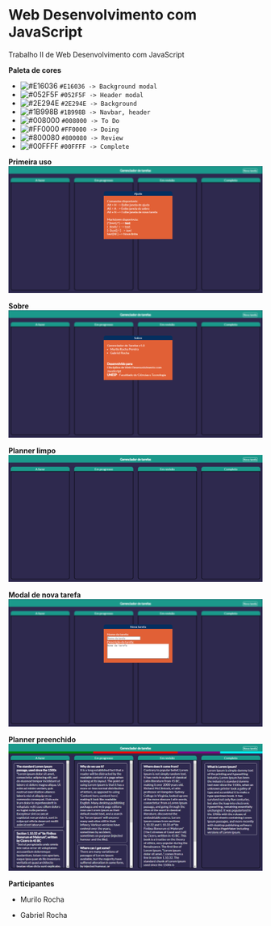 # Web Desenvolvimento com JavaScript
Trabalho II de Web Desenvolvimento com JavaScript

__Paleta de cores__
- ![#E16036](https://placehold.it/15/E16036/000000?text=+) `#E16036 -> Background modal`
- ![#052F5F](https://placehold.it/15/052F5F/000000?text=+) `#052F5F -> Header modal`
- ![#2E294E](https://placehold.it/15/2E294E/000000?text=+) `#2E294E -> Background`
- ![#1B998B](https://placehold.it/15/1B998B/000000?text=+) `#1B998B -> Navbar, header`
- ![#008000](https://placehold.it/15/008000/000000?text=+) `#008000 -> To Do`
- ![#FF0000](https://placehold.it/15/FF0000/000000?text=+) `#FF0000 -> Doing`
- ![#800080](https://placehold.it/15/800080/000000?text=+) `#800080 -> Review`
- ![#00FFFF](https://placehold.it/15/00FFFF/000000?text=+) `#00FFFF -> Complete`

__Primeira uso__
![Primeiro uso](/fu.png)

__Sobre__
![Sobre](/ab.png)

__Planner limpo__
![Limpo](/cl.png)

__Modal de nova tarefa__
![Nova tarefa](/nt.png)

__Planner preenchido__
![Tarefas criadas](/full.png)



__Participantes__

- Murilo Rocha

- Gabriel Rocha
